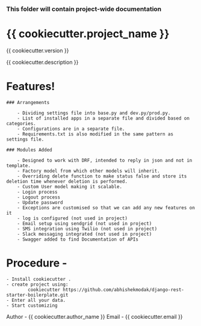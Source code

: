 ### This folder will contain project-wide documentation

# {{ cookiecutter.project_name }}

{{ cookiecutter.version }}

{{ cookiecutter.description }}


# Features!

    ### Arrangements

        - Dividing settings file into base.py and dev.py/prod.py.
        - List of installed apps in a separate file and divided based on categories.
        - Configurations are in a separate file.
        - Requirements.txt is also modified in the same pattern as settings file.

    ### Modules Added

        - Designed to work with DRF, intended to reply in json and not in template.
        - Factory model from which other models will inherit.
        - Overriding delete function to make status false and store its deletion time whenever deletion is performed.
        - Custom User model making it scalable.
        - Login process
        - Logout process
        - Update password
        - Exceptions are customised so that we can add any new features on it
        - log is configured (not used in project)
        - Email setup using sendgrid (not used in project)
        - SMS integration using Twilio (not used in project)
        - Slack messaging integrated (not used in project)
        - Swagger added to find Documentation of APIs



# Procedure -

    - Install cookiecutter .
    - create project using:
            cookiecutter https://github.com/abhishekmodak/django-rest-starter-boilerplate.git
    - Enter all your data.
    - Start customizing


Author - {{ cookiecutter.author_name }}
Email - {{ cookiecutter.email }}